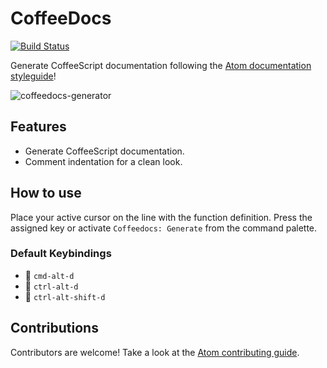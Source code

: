 # CoffeeDocs

[![Build Status](https://travis-ci.org/frk1705/coffeedocs.svg?branch=master)](https://travis-ci.org/frk1705/coffeedocs)

Generate CoffeeScript documentation following the [Atom documentation styleguide](https://github.com/atom/atom/blob/master/CONTRIBUTING.md#documentation-styleguide)!

![coffeedocs-generator](https://raw.github.com/frk1705/coffeedocs/master/docs/example.gif)

## Features

* Generate CoffeeScript documentation.
* Comment indentation for a clean look.

## How to use

Place your active cursor on the line with the function definition. Press the assigned key or activate `Coffeedocs: Generate` from the command palette.

### Default Keybindings
- :apple: `cmd-alt-d`
- :checkered_flag: `ctrl-alt-d`
- :penguin: `ctrl-alt-shift-d`

## Contributions

Contributors are welcome! Take a look at the [Atom contributing guide](https://github.com/atom/atom/blob/master/CONTRIBUTING.md).
